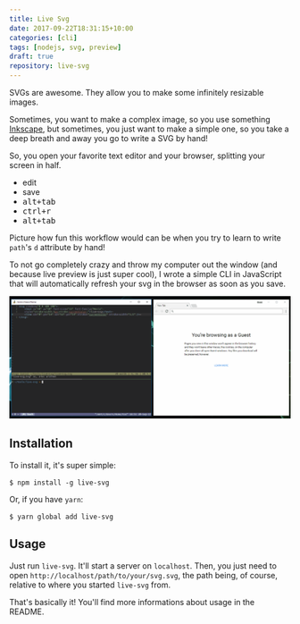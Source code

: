```yaml
---
title: Live Svg
date: 2017-09-22T18:31:15+10:00
categories: [cli]
tags: [nodejs, svg, preview]
draft: true
repository: live-svg
---
```


SVGs are awesome. They allow you to make some infinitely resizable images. 

Sometimes, you want to make a complex image, so you use something [Inkscape][],
but sometimes, you just want to make a simple one, so you take a deep breath and
away you go to write a SVG by hand!

So, you open your favorite text editor and your browser, splitting your screen in
half.

- edit
- save
- <kbd>alt+tab</kbd>
- <kbd>ctrl+r</kbd>
- <kbd>alt+tab</kbd>

Picture how fun this workflow would can be when you try to learn to write
`path`'s `d` attribute by hand! 

To not go completely crazy and throw my computer out the window (and because live
preview is just super cool), I wrote a simple CLI in JavaScript that will
automatically refresh your svg in the browser as soon as you save.

[![live svg preview demo](/img/live-svg.gif)](/img/live-svg.gif)

## Installation

To install it, it's super simple:

    $ npm install -g live-svg

Or, if you have `yarn`:

    $ yarn global add live-svg

## Usage

Just run `live-svg`. It'll start a server on `localhost`. Then, you just need to
open `http://localhost/path/to/your/svg.svg`, the path being, of course, relative
to where you started `live-svg` from.

That's basically it! You'll find more informations about usage in the README.

[Inkscape]: https://inkscape.org
